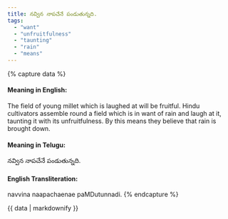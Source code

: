 ```yaml
---
title: నవ్విన నాపచేనే పండుతున్నది.
tags:
  - "want"
  - "unfruitfulness"
  - "taunting"
  - "rain"
  - "means"
---
```


{% capture data %}
#### Meaning in English:
The field of young millet which is laughed at will be fruitful.
Hindu cultivators assemble round a field which is in want of rain and laugh at it, taunting it with its unfruitfulness. By this means they believe that rain is brought down.

#### Meaning in Telugu:
నవ్విన నాపచేనే పండుతున్నది.

#### English Transliteration:
navvina naapachaenae paMDutunnadi.
{% endcapture %}

{{ data | markdownify }}

